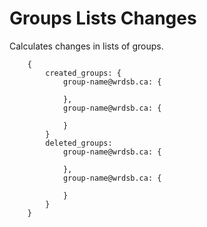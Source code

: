 # Groups Lists Changes
Calculates changes in lists of groups.

        {
            created_groups: {
                group-name@wrdsb.ca: {
                    
                },
                group-name@wrdsb.ca: {
                    
                }
            }
            deleted_groups:
                group-name@wrdsb.ca: {
                    
                },
                group-name@wrdsb.ca: {
                    
                }
            }
        }